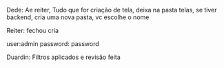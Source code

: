 Dede: Ae reiter, Tudo que for criação de tela, deixa na pasta telas, se tiver backend, cria uma nova pasta, vc escolhe o nome

Reiter: fechou cria


user:admin
password: password 

Duardin: Filtros aplicados e revisão feita



